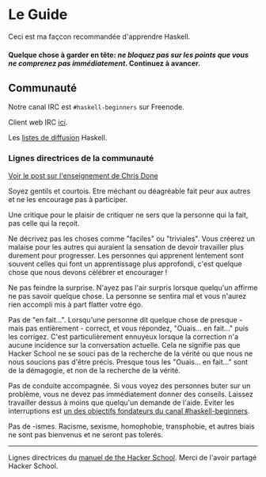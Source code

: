 # Le Guide

Ceci est ma façcon recommandée d'apprendre Haskell.


#### Quelque chose à garder en tête: *ne bloquez pas sur les points que vous ne comprenez pas immédiatement*. Continuez à avancer.

## Communauté

Notre canal IRC est `#haskell-beginners` sur Freenode.

Client web IRC [ici](http://webchat.freenode.net/).

Les [listes de diffusion](https://wiki.haskell.org/Mailing_lists) Haskell.

### Lignes directrices de la communauté

[Voir le post sur l'enseignement de Chris Done](http://chrisdone.com/posts/teaching)

Soyez gentils  et courtois. Etre méchant ou déagréable fait peur aux autres et ne les encourage pas à participer.

Une critique pour le plaisir de critiquer ne sers que la personne qui la fait, pas celle qui la reçoit.

Ne décrivez pas les choses comme "faciles" ou "triviales". Vous créerez un malaise pour les autres qui auraient la sensation de devoir travailler plus durement pour progresser. Les personnes qui apprenent lentement sont souvent celles qui font un apprentissage plus approfondi, c'est quelque chose que nous devons célébrer et encourager !

Ne pas feindre la surprise. N'ayez pas l'air surpris lorsque quelqu'un affirme ne pas savoir quelque chose. La personne se sentira mal et vous n'aurez rien accompli mis à part flatter votre égo.

Pas de "en fait...". Lorsqu'une personne dit quelque chose de presque - mais pas entièrement - correct, et vous répondez, "Ouais… en fait…" puis les corrigez. C'est particulièrement ennuyeux lorsque la correction n'a aucune incidence sur la conversation actuelle. Cela ne signifie pas que Hacker School ne se souci pas de la recherche de la vérité ou que nous ne nous soucions pas d'être précis. Presque tous les "Ouais… en fait…" sont de la démagogie, et non de la recherche de la vérité.

Pas de conduite accompagnée. Si vous voyez des personnes buter sur un problème, vous ne devez pas immédiatement donner des conseils. Laissez travailler dessus à moins que quelqu'un demande de l'aide. Eviter les interruptions est [un des objectifs fondateurs du canal #haskell-beginners](http://chrisdone.com/posts/teaching).

Pas de -ismes. Racisme, sexisme, homophobie, transphobie, et autres biais ne sont pas bienvenus et ne seront pas tolerés.

---

Lignes directrices du [manuel de the Hacker School](https://www.hackerschool.com/manual). Merci de l'avoir partagé Hacker School.
